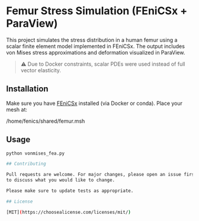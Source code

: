 # Femur Stress Simulation (FEniCSx + ParaView)

This project simulates the stress distribution in a human femur using a scalar finite element model implemented in FEniCSx. The output includes von Mises stress approximations and deformation visualized in ParaView.

> ⚠️ Due to Docker constraints, scalar PDEs were used instead of full vector elasticity.

## Installation

Make sure you have [FEniCSx](https://docs.fenicsproject.org/dolfinx/main/python/) installed (via Docker or conda). Place your mesh at:

/home/fenics/shared/femur.msh


## Usage

```bash
python vonmises_fea.py

## Contributing

Pull requests are welcome. For major changes, please open an issue first
to discuss what you would like to change.

Please make sure to update tests as appropriate.

## License

[MIT](https://choosealicense.com/licenses/mit/)
